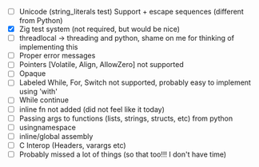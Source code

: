 - [ ] Unicode (string_literals test) Support + escape sequences (different from Python)
- [x] Zig test system (not required, but would be nice)
- [ ] threadlocal -> threading and python, shame on me for thinking of implementing this
- [ ] Proper error messages
- [ ] Pointers [Volatile, Align, AllowZero] not supported
- [ ] Opaque
- [ ] Labeled While, For, Switch not supported, probably easy to implement using 'with'
- [ ] While continue
- [ ] inline fn not added (did not feel like it today)
- [ ] Passing args to functions (lists, strings, structs, etc) from python
- [ ] usingnamespace
- [ ] inline/global assembly
- [ ] C Interop (Headers, varargs etc)
- [ ] Probably missed a lot of things (so that too!!! I don't have time)
